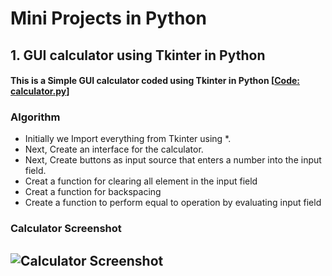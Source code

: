 # Mini Projects in Python

## 1. GUI calculator using Tkinter in Python
#### This is a Simple GUI calculator coded using Tkinter in Python [[Code: calculator.py](https://github.com/akhilpsin/akhil_KMEA/blob/master/calculator.py)]

### Algorithm

- Initially we Import everything from Tkinter using *.
- Next, Create an interface for the calculator.
- Next, Create buttons as input source that enters a number into the input field.
- Creat a function for clearing all element in the input field
- Creat a function for backspacing
- Create a function to perform equal to operation by evaluating input field

### Calculator Screenshot 

![Calculator Screenshot](https://github.com/akhilpsin/akhil_KMEA/blob/master/cal.PNG?raw=true)
---------------------------------------------------------------------------------------------------------------------------------------------------
